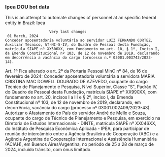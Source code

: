  ### Ipea DOU bot data
 This is an attempt to automate changes of personnel at an specific federal entity in Brazil: Ipea
 
                        Very last change: 
 	 01 March, 2024
	Conceder aposentadoria voluntária ao servidor LUIZ FERNANDO CORTEZ, Auxiliar Técnico, AT-NI-S-IV, do Quadro de Pessoal desta Fundação, matrícula SIAPE nº XX506XX, com fundamento no art. 10, § 1º, Inciso I, da Emenda Constitucional nº 103, de 12 de novembro de 2019, declarando em decorrência a vacância do cargo (processo n.º 03001.003743/2023-14).
Art. 1º Fica alterado o art. 2º da Portaria Pessoal MinC nº 84, de 16 de fevereiro de 2024:
Conceder aposentadoria voluntária a servidora MARIA CRISTINA MAC DOWELL DOURADO DE AZEVEDO, ocupante do cargo Técnico de Planejamento e Pesquisa, Nível Superior, Classe "S", Padrão IV, do Quadro de Pessoal desta Fundação, matrícula SIAPE nº XX990XX, com fundamento no art. 20, incisos I a III e § 2º, inciso I, da Emenda Constitucional nº 103, de 12 de novembro de 2019, declarando, em decorrência, vacância do cargo (processo nº 03001.002409/2023-43).
Autorizar o Afastamento do País do servidor André de Mello e Souza, ocupante do cargo de Técnico de Planejamento e Pesquisa, em exercício na Diretoria de Estudos Internacionais - DINTE, matrícula SIAPE nº XX046XX, do Instituto de Pesquisa Econômica Aplicada - IPEA, para participar de reunião de intercâmbio entre a Agência Brasileira de Cooperação (ABC) e a Agência Argentina de Cooperação Internacional e Assistência Humanitária (ACIAH), em Buenos Aires/Argentina, no período de 25 a 28 de março de 2024, incluído trânsito, com ônus limitado.
